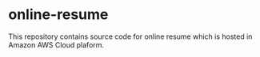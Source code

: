 # online-resume
This repository contains source code for online resume which is hosted in Amazon AWS Cloud plaform.
